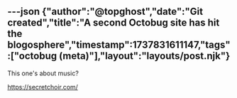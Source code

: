 ---json
{"author":"@topghost","date":"Git created","title":"A second Octobug site has hit the blogosphere","timestamp":1737831611147,"tags":["octobug (meta)"],"layout":"layouts/post.njk"}
---
This one&#x27;s about music?

https://secretchoir.com/
